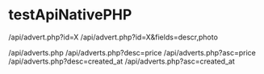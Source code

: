 # testApiNativePHP

/api/advert.php?id=X
/api/advert.php?id=X&fields=descr,photo

/api/adverts.php
/api/adverts.php?desc=price
/api/adverts.php?asc=price
/api/adverts.php?desc=created_at
/api/adverts.php?asc=created_at

